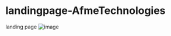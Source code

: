 # landingpage-AfmeTechnologies
landing page
![image](https://github.com/harishmodi129/landingpage-AfmeTechnologies/assets/130757047/442f21ab-f89b-422c-acb2-05f662ca1f63)
